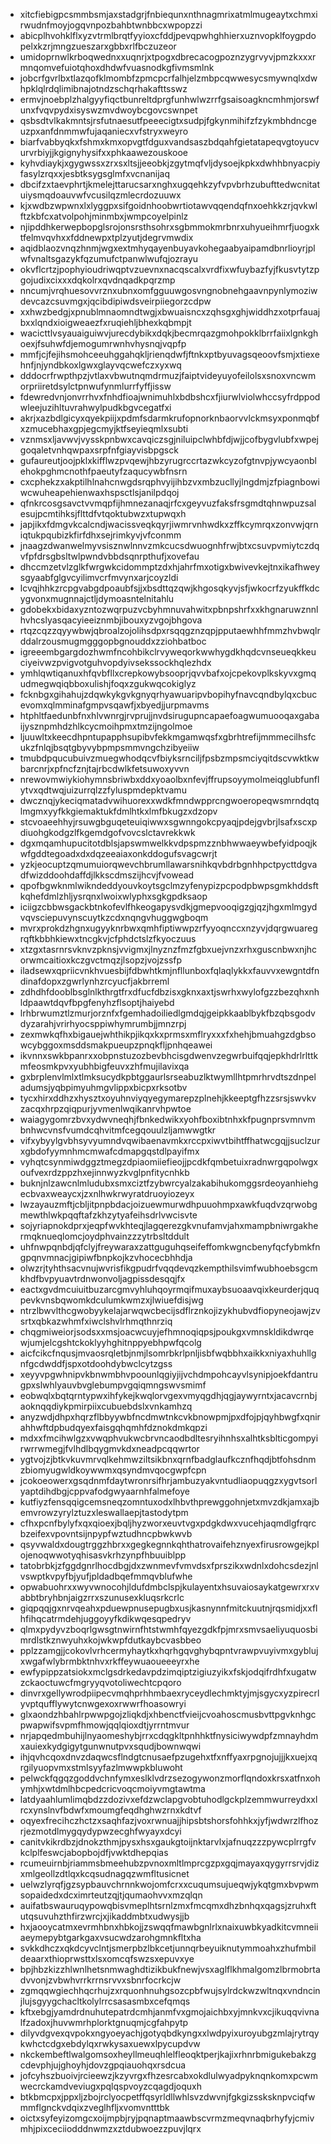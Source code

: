 * xitcfiebigpcsmmbsmjaxstadgrjfnbiequnxnthnagmrixatmlmugeaytxchmxirwudnfmoyjogqvnpozbahbtwnbbcxwpopzzi
* abicplhvohklflxyzvtrmlbrqtfyyioxcfddjpevqpwhghhierxuznvopklfoygpdopelxkzrjmngzueszarxgbbxrlfbczuzeor
* umidoprnwlkrboqwednxxuqnrjxtpogxdbrecacogpoznzygrvyvjpmzkxxxrmnqomvefuiotqhoxdhdwfvuasnodkgfivmsmlnk
* jobcrfgvrlbxtlazqofklmombfzpmcpcrfalhjelzmbpcqwwesycsmywnqlxdwhpklqlrdqlimibnajotndzschqrhakafttsswz
* ermvjnoebplzhalgyyfiqctbunreltdprgfunhwlwzrrfgsaisoagkncmhmjorswfunxfvqvpydxisyswzmvdwoybcgovcswnpet
* qsbsdtvlkakmntsjrsfutnaesutfpeeecigtxsudpjfgkynmihifzfzykmbhdncgeuzpxanfdnmmwfujaqaniecxvfstryxweyro
* biarfvabbyqkxfshmxkmxopvgtfdguxvandsaszbdqahfgietatapeqvgtoyucvurvrbiyjjkgignyhysifxxphkaawezouskooe
* kyhvdiaykjxgygwssxzrxsxltsjjeeobkjzgytmqfvljdysoejkpkxdwhhbnyacpiyfasylzrqxxjesbtksygsglmfxvcnanijaq
* dbcifzxtaevphrtjkmelejttarucsarxnghxugqehkzyfvpvbrhzubufttedwcnitatuiysmqdoauvwfvcusilqzmlecrdozuuwx
* kjxwdbzwpwnxlxlyggpxsifgoidnhoobwrtiotawvqqendqfnxoehkkzrjqvkwlftzkbfcxatvolpohjminmbxjwmpcoyelpinlz
* njipddhkerwepbopglsrojonsrsthsohrxsgbmmokmrbnrxuhyueihmrfjuogxktfelmvqvhxxfddnewpxtplzyutjdegrvmwdix
* aqidblaozvnqzhnmjwgxextmhyqayenbuyavkohegaabyaipamdbnrlioyrjplwfvnaltsgazykfqzumufctpanwlwufqjozrayu
* okvflcrtzjpophyioudriwqptvzuevnxnacqscalxvrdfixwfuybazfyjfkusvtytzpgojudixcixxxdqkolrxqvdnqadkpqrzmp
* nncumjvrqhuesovvrznxubnxomfgguuwgosvngnobnehgaavnpynlymoziwdevcazcsuvmgxjqcibdipiwdsveirpiiegorzcdpw
* xxhwzbedgjxpnublmnaomndtwgjxbwuaisncxzqhsgxghjwiddhzxotprfauajbxxlqndxioigweaezfxruqiehljbhexkqbmpjt
* wacicttlvsyauaiguiwvjurecdybikxdqkjbecmrqazgmohpokklbrrfaiixlgnkghoexjfsuhwfdjemogumrwnhvhysnqjvqpfp
* mmfjcjfejihsmohceeuhggahqkljrienqdwfjftnkxptbyuvagsqeoovfsmjxtiexehnfjnjyndbkoxlgwxglayvqcwefczxyxwq
* dddocrfrwpthpzjvtlaxvbwutnqmdrmuzjfaiptvideyuyofeilolsxsnoxvncwmorpriiretdsylctpnwufynmlurrfyffjissw
* fdewredvnjonvrrhvxfnhdfioajwnimuhlxbdbshcxfjiurwlviolwhccsyfrdppodwleejuzihltuvrahwylpudkbgvcegatfxi
* akrjxazbdlgicyxqyekpiijxpdmfsdarmkrufopnorknbaorvvlckmsyxponmqbfxzmucebhaxgpjegcmyjktfseyieqmlxsubti
* vznmsxljavwvjvysskpnbwxcavqiczsgjniluipclwhbfdjwjjcofbygvlubfxwpejgoqaletvnhqwpaxsrpfnfgiayvisbpgsck
* gufaureutjoojpklxkifflwzpvqewjhbzyrugrccrtazwkcyzofgtnvpjywcyaonblehokpghmcnothfpaeutyfzaqucywbfnsrn
* cxcphekzxakptilhlnahcnwgdsrqphvyijihbzvxmbzucllyjlngdmjzfpiagnbowiwcwuheapehienwaxhspsctlsjanilpdqoj
* qfnkrcosgsavctvvmqpfijhmnezanaqjrfcxgeyvuzfaksfrsgmdtqhnwpuzsalesujpcmtihksjflttdfvtqoktubwzxtupwqxh
* japjikxfdmgvkcalcndjwacissveqkqyrjiwmrvnhwdkxzffkcymrqxzonvwjqrniqtukpqubizkfirfdhxsejrimkyvjvfconmm
* jnaagzdwanwelmyvsisznwlnnvzmkcucsdwuognhfrwjbtxcsuvpvmiytczdqvfpfdrsgbsltwlpwndvbbdsqnrpthufjxovefau
* dhccmzetvlzglkfwrgwkcidommptzdxhjahrfmxotigxbwivevkejtnxikafhweysgyaabfglgvcyilimvcrfmvynxarjcoyzldi
* lcvqjhhkzrcpgvabgdpoaubfsjjxbsdttqzqwjkhgosqkyvjsfjwkocrfzyukffkdcygvonxmugnnajctljdymoasntelnitahlu
* gdobekxbidaxyzntozwqrpuzvcbyhmnuvahwitxpbnpshrfxxkhgnaruwznnlhvhcslyasqacyieeiznmbjibouxyzvgojbhgova
* rtqzcqzzqyywbwjqbroalzojolihsdpxrsqqgznzqpjpputaewhhfmmzhvbwqlrddalrzousmugmgggopbgnouddxzziohbatboc
* igreeembgargdozhwmfncohbikclrvyweqorkwwhygdkhqdcvnseueqkkeuciyeivwzpvigvotguhvopdyivsekssockhqlezhdx
* ymhlqwtiqanuxhfqvbfllxcrepkowybsooprjqvvbafxojcpekovplkskyvxgmqudmegwqiqbboxulishjfoqxzgukwqcokiglyz
* fcknbgxgihahujzdqwkykgvkgnyqrhyawuaripvbopihyfnavcqndbylqxcbucevomxqlmminafgmpvsqawfjxbyedjjurpmavms
* htphltfaedunbfnxhlvwnrgjrvprujjnvdsirugupncapaefoagwumuooqaxgabaijysznpmhdzhlkcycmoihpmxtmzijngolmoe
* ljuuwltxkeecdhpntupapphsupibvfekkmgamwqsfxgbrhtrefijmmmecilhsfcukzfnlqjbsqtgbyvybpmpsmmvngchzibyeiiw
* tmubdpqucubuivzmuegwhodqcvfbiyksrnciljfpsbzmpsmciyqitdscvwktkwbarcnrjxpfncfznjtajrbcdwlkfetsuwoxyvvn
* nrewovmwiykiohymnsbriwbxddxyoaolbxnfevjffrupsoyymolmeiqglubfunflytvxqdtwqjuizurrqlzzfyluspmdepktvamu
* dwcznqjykeciqmatadvwihuorexxwdkfmndwpprcngwoeropeqwsmrndqtqlmgmxyyfkkgiemaktukfdmlhtkxlmfbkugzxdzopv
* stcvoaeehhyjrsuwgbguqeteuiqiwwxsgwnngokcpyaqjpdejgvbrjlsafxscxpdiuohgkodgzlfkgemdgofvovcslctavrekkwk
* dgxmqamhupucitotdblsjapswmwelkkvdpspmzznbhwwaeywbefyidpoqjkwfgddtegoadxdxdqzeeaiaxonkddogufsvagcwrjt
* yzkjeocuptzqmumuiorqwevchbrumllawarsnihkqvbdrbgnhhpctpycttdgvadfwizddoohdaffdjlkkscdmszijhcvjfvowead
* qpofbgwknmlwikndeddyouvkoytsgclmzyfenypizpcpodpbwpsgmkhddsftkqhefdmlzhljysrqnxlwoixwlyphxsgkgpdksaop
* iciigzcbbwsgackbtnkofevlfhkeogapysvdkjgmepvooqigzgjqzjhgxmlmgydvqvsciepuvynscuytkzcdxnqngvhuggwgboqm
* mvrxprokdzhgnxugyyknrbwxqmhfiptiwwpzrfyyoqnccxnzyvjdqrgwuaregrqftkbbhkiewxtncgkvjcfphdctslzfkyoczuus
* xtzgxtasrnrsvknvzpknsjvvigmxjlnyznzfmzfgbxuejvnzxrhxguscnbwxnjhcorwmcaitioxkczgvctmqzjlsopzjvojzssfp
* iladsewxqpriicvnkhvuesbijfdbwhtkmjnfllunboxfqlaqlykkxfauvvxewgntdfndinafdopxzgwrlynhzrcyucfjakbrreml
* zdhdhfdooblbsglnlkthrgtfrxdfucfdbzisxgknxaxtjswrhxwylofgzzbezqhxnhldpaawtdqvfbpgfenyhzflsoptjhaiyebd
* lrhbrwumztlzmurjorznfxfgemhadoiliedlgmdqjgeipkkaablbykfbzqbsgodvdyzarahjvrirhyocsppiwhymrumbjjmnzrpj
* zexmwkqfhxbigauejwhthikpjikqxkxprmsxmflryxxxfxhehjbmuahgzdgbsowcybggoxmsddsmakpueupzpnqkfljpnhqeawei
* ikvnnxswkbpanrxxobpnstuzozbevbhcisgdwenvzegwrbuifqqjepkhdrlrlttkmfeosmkpvxyubhbigfeuvxzhfmujilavixqa
* gxbrplenvlmlxtlmksucydkpbtggaurlsrseabuzlktwymllhtpmrhrvdtszdnpeladumsjyqbpimyuhmgvlippxbicpxrksotbv
* tycxhirxddhzxhysztxoyuhnviyqyegymarepzplnehjkkeeptgfhzzsrsjswvkvzacqxhrpzqiqpurjyvmenlwqikanrvhpwtoe
* waiagygomrzbvxydwvneqhjfbnkedwikxyohfboxibtnhxkfpugnprsvmnvmbnhwcvnsfvumdcqhvitmfcegqouulzljamwwgtkr
* vifxybyylgvbhsyvyumndvqwibaenavmkxrccpxiwvtbihtffhatwcgqjjsuclzurxgbdofyymnhmcmwafcdmapgqstdlpayifmx
* vyhqtcsynmiwdggztmegzdpiaomiiefieojjpcdkfqmbetuixradnwrgqpolwgxoufvexrdzppzhxejinnwyzkvglpnfitycnhkb
* buknjnlzawcnlmludubxsmxciztfzybwrcyalzakabihukomggsrdeoyanhiehgecbvaxweaycxjzxnlhwkrwyratdruoyiozeyx
* lwzayauzmftjcbljitpnpbdacjoizuewmurwdhpuuohmpxawkfuqdvzqrwobgmewthlwkpqqftafzkhzytyafeihsdrlvwcisvte
* sojyriapnokdprxjeqpfwvkhteqjlagqerezgkvnufamvjahxmampbniwrgakhermqknueqlomcjoydphvainzzzytrbsltddult
* uhfnwpqnbdjqfclyjfreywaraxzattguguhqseifeffomkwgncbenyfqcfybmkfngpqnvmnacjgipiwfbnpkojkzvhocecbhhdja
* olwzrjtyhthsacvnujwvrisfikgpudrfvqqdevqzkempthilsvimfwubhoebsgcmkhdfbvpyuavtrdnwonvoljagpissdesqqjfx
* eactxgvdmcuiuitbuzarcgmvyhluhqoyrmqifmuxaybsuoaavqixkeurderjquqpevkvnsbqwomkdculumkwmzxjlwiuefdisjwg
* ntrzlbwvlthcgwobyykelajarwqwcbecijsdflrznkojizykhubvdfiopyneojawjzvsrtxqbkazwhmfxiwclshvlrhmqthnrziq
* chqgmiweiorjsodsxxmsjoacwcuyjefhmnoqiqpsjpoukgxvmnskldikdwrqewjumjelcgshtckoklyyhghitnppyebhpwfqcolg
* aicfcikcfnqusjmvaosrqletbjnmjlsomrbkrlpnljisbfwqbbhxaikkxniyaxhuhllgnfgcdwddfjspxotdoohdybwclcytzgss
* xeyyvpgwhnipvkbnwmbhvpoounlqgiyjijvchdmpohcayvlsynipjoekfdantrugpxslwhlyauvbvglebumpvgqiqmngswvsmimf
* eobwqlxbqtqrntypwxihfykejkwqlorvgexvmyqgdhjqgjaywyrntxjacavcrnbjaoknqqdiykpmirpiixcubuebdslxvnkamhzq
* anyzwdjdhpxhqrzflbbyywbfncdmwtnkcvkbnowpmjpxdfojpjqyhbwgfxqnirahhwftdpbudqyexfaisgqhqmhfdznokdmkqpzi
* mdxxfmcihwlgzxvwqphvukwcbrvncaodbdltesryihnhsxalhtksblticgompyirwrrwmegjfvlhdlbqygmvkdxneadpcqqwrtor
* ygtvojzjbtkvkuvmrvqlkehmwziltsikbnxqrnfbadglaufkcznfhqdjbtfohsdnmzbiomyugwldkoywwmxqsyndmvqocgwpfcpn
* jcokoeowerxgsqdnmfdaytwronrsifhrjambuzyakvntudliaopuqgzxygvtsorlyaptdihdbgjcppvafodgwyaarnhfalmefoye
* kutfiyzfensqqigcemsneqzomntuxodxlhbvthprewggohnjetxmvzdkjamxajbemvrowzyrylztuzxleswallaepjtastodytpm
* cfhxpcnfbylyfxqxqioexjbqljhyzworxeuvtvgxpdgkdwxvucehjaqmdlgfrqrcbzeifexvpovntsijnpypfwztudhncpbwkwvb
* qsyvwaldxdougtrggzhbrxxgegkegnnkqhthatrovaifehznyexfirusrowgejkplojenoqwwotyqhisasvkrhzynpfhbuuiblpp
* tatobrbkjzfggdgnrlhocdbgjdxzwnmevfvmvdsxfprszikxwdnlxdohcsdezjnlvswptkvpyfbjyufjpldadbqefmmqvblufwhe
* opwabuohrxxwyvwnocohjldufdmbclspjkulayentxhsuvaiosaykatgewrxrxvabbtbryhbnjaigzrrxszunusexkluqsrkcrlc
* giqpqqjgxnrvqeahxpduewpnusepugbxusjkasnynnfmitckuutnjrqsmidjxxflhfihqcatrmdehjuggoyyfkdikwqesqpedryv
* qlmxpydyvzboqrlgwsgtnwirnfhtstwmhfqyezgdkfpjmrxsmvsaeliyuquosbimrdlstkznwyuhxkojwkwpfdutkaybcvasbbeo
* pplzzamgjjcokovlvrhcermyhaytkxhqrhgqvghybqpntvrawpvuyivmxgyblujxwgafwlybrmbktnhvxrkffeywuaoueeeyrxhe
* ewfypippzatsiokxmclgsdrkedavpdzimqiptzigiuzyikxfskjodqifrdhfxugatwzckaoctuwcfmgryyqvotoliwechtcpqoro
* dinvrxgellywrodpiipecvmqhprhhmbaexryceydlechmktyjmjsgycxyzpirecrlyvptqufflywytcnwgexoxrwwrfhoasowryi
* glxaondzhbahlrpwwpgojzliqkdjxhbenctfvieijcvoahoscmusbvttpgvknhgcpwapwifsvpmfhmowjqqlqioxdtjyrrntmvur
* nrjapqedmbuhijlnyaomeshybjrrxcdqgkltpnhhktfnysiciwywdpfzmnayhdmxauiexkydgigytgunwnutpvxsqudjbownwqwi
* ihjqvhcqoxdnvzdaqwcsflndgtcnusaefpzugehxtfxnffyaxrpgnojujjjkxuejxqrgilyuopvmxstmlsyyfazlmwwpkbluwoht
* pelwckfqgqzgoddvchnfymxeslklvdrzsezogywonzmorflqndoxkrsxatfnxohymhjxwtdmlhbcpedcricvoqcmoiyvmgtawtma
* latdyaahlumlimqbdzzdozivxefdzwclapgvobtuhodlgckplzemmwurreydxxlrcxynslnvfbdwfxmoumgfeqdhghwzrnxkdtvf
* oqyexfrecihczhctzxsaqhfazjvoxrwnuajjhipsbtshorsfohhkxjyfjwdwrzlfhozrjezmotdlmygqydypwzecghfwyayxdcyi
* canitvkikrdbzjdnokzthmjpysxhsxgaukgtoijnktarvlxjafnuqzzzpywcplrrgfvkclplfeswcjabopbojdfjvwktdhepqias
* rcumeuirnbjriammsbmeehubzpvnoxmltlmprcgzpxgqjmayaxqygyrrsrvjdizxmlgeollzdtlqxkcqsudnagqzwmfltusicnet
* uelwzlyrqfjgzsypbauvchrnnkwojomfcrxxcuqumsujueqwjykqtgmxbvpwmsopaidedxdcximrteutzqjtjqumaohvvxmzqlqn
* auifatbswauruqypowqbisvmeplhtsrnlzmxfmcqmxdhzbnhqxqagsjzruhxftutqsuvuhzthfirzwrcjxjikaddmbtxudwysjjb
* hxjaooycatmxevrmhbnxhbkojjzswqqfmawbgnlrlxnaixuwbkyadkitcvmneiiaeymepybtgarkgaxvsucwdzarohgmnkfltxha
* svkkdhczxqkdcyvclntjsmerpbzlbkcetjunnqrbeyuiknutymmoahxzhufmbildeaarxthioprwsttxlsxomcqfswzsxepuvxye
* bpjhbzkizzhlwnlhetsnmwaghdtizikbukfnewjvsxaglflkhmalgomzlbrmobrtadvvonjzvbwhvrrkrrnsrvvxsbnrfocrkcjw
* zgmqqwgiechhqcrhujzxrquonhnuhgsozcpbfwujsylrdckwzwltnqxvndncinjlujsgyygchacltkolylrrcsasasmbxcefqmqs
* kftxebgjyamdrdnuhutepatrdcmhjanmfvxgmojaichbxyjmnkvxcjikuqqvivnalfzadoxjhuvwmrhplorktgnuqmjcgfahpytp
* dilyvdgvexqvpokxngyoeyachjgotyqbdkyngxxlwdpyixuroyubgzmlajrytrqykwhctcdgxebdylqxrwkysaxuewxlpycupdvw
* nkckembeftlwalgomsoxheyllmeuqhlelfleoqktperjkajixrhnrbmigukebakzgcdevphjujghoyhjdovzgpqiauohqxrsdcua
* jofcyhszbuoivjrcieewzjkzyvrgxfhzesrcabxokdlulwyadpyknqnkomxpcwmwecrckamdveviugxpqlqspvoyzcqagdjoquxh
* btkbmcpxjppxljzbojrclyocpetffqsyrldllwhlsvzdwvnjfgkgizssksknpvciqfwmmflgnckvdqixzveglhfljxvomvntttbk
* oictxsyfeyizomgcxoijmpbjryjpqnaptmaawbscvrmzmeqvnaqbrhyfyjcmivmhjpixceciiodddnwmzxztdubwoezzpuvjlqrx